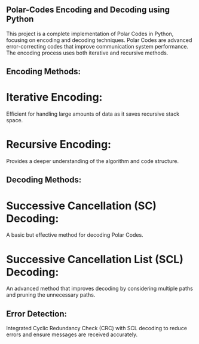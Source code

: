## Polar-Codes Encoding and Decoding using Python

This project is a complete implementation of Polar Codes in Python, focusing on encoding and decoding techniques. Polar Codes are advanced error-correcting codes that improve communication system performance. The encoding process uses both iterative and recursive methods.

## Encoding Methods:

# Iterative Encoding: 
  Efficient for handling large amounts of data as it saves recursive stack space.
# Recursive Encoding: 
  Provides a deeper understanding of the algorithm and code structure.

## Decoding Methods:

# Successive Cancellation (SC) Decoding: 
  A basic but effective method for decoding Polar Codes.
# Successive Cancellation List (SCL) Decoding: 
  An advanced method that improves decoding by considering multiple paths and pruning the unnecessary paths.
  
## Error Detection:
  Integrated Cyclic Redundancy Check (CRC) with SCL decoding to reduce errors and ensure messages are received accurately.

